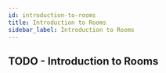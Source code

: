 ```yaml
---
id: introduction-to-rooms
title: Introduction to Rooms
sidebar_label: Introduction to Rooms
---
```


## TODO - Introduction to Rooms
